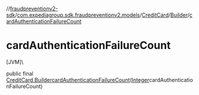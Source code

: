 //[fraudpreventionv2-sdk](../../../../index.md)/[com.expediagroup.sdk.fraudpreventionv2.models](../../index.md)/[CreditCard](../index.md)/[Builder](index.md)/[cardAuthenticationFailureCount](card-authentication-failure-count.md)

# cardAuthenticationFailureCount

[JVM]\

public final [CreditCard.Builder](index.md)[cardAuthenticationFailureCount](card-authentication-failure-count.md)([Integer](https://docs.oracle.com/javase/8/docs/api/java/lang/Integer.html)cardAuthenticationFailureCount)
